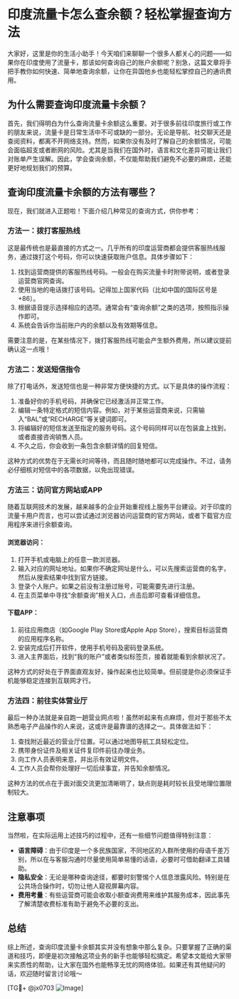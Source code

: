 # 印度流量卡怎么查余额？轻松掌握查询方法

大家好，这里是你的生活小助手！今天咱们来聊聊一个很多人都关心的问题——如果你在印度使用了流量卡，那该如何查询自己的账户余额呢？别急，这篇文章将手把手教你如何快速、简单地查询余额，让你在异国他乡也能轻松掌控自己的通讯费用。

## 为什么需要查询印度流量卡余额？

首先，我们得明白为什么查询流量卡余额这么重要。对于很多前往印度旅行或工作的朋友来说，流量卡是日常生活中不可或缺的一部分。无论是导航、社交聊天还是查阅资料，都离不开网络支持。然而，如果你没有及时了解自己的余额情况，可能会面临超支或者断网的风险。尤其是当我们在国外时，语言和文化差异可能让我们对账单产生误解。因此，学会查询余额，不仅能帮助我们避免不必要的麻烦，还能更好地规划我们的预算。

## 查询印度流量卡余额的方法有哪些？

现在，我们就进入正题啦！下面介绍几种常见的查询方式，供你参考：

### 方法一：拨打客服热线

这是最传统也是最直接的方式之一。几乎所有的印度运营商都会提供客服热线服务，通过拨打这个号码，你可以快速获取账户信息。具体步骤如下：

1. 找到运营商提供的客服热线号码。一般会在购买流量卡时附带说明，或者登录运营商官网查询。
2. 使用当地的电话拨打该号码。记得加上国家代码（比如中国的国际区号是+86）。
3. 根据语音提示选择相应的选项。通常会有“查询余额”之类的选项，按照指示操作即可。
4. 系统会告诉你当前账户内的余额以及有效期等信息。

需要注意的是，在某些情况下，拨打客服热线可能会产生额外费用，所以建议提前确认这一点哦！

### 方法二：发送短信指令

除了打电话外，发送短信也是一种非常方便快捷的方式。以下是具体的操作流程：

1. 准备好你的手机号码，并确保它已经激活并正常工作。
2. 编辑一条特定格式的短信内容。例如，对于某些运营商来说，只需输入“BAL”或“RECHARGE”等关键词即可。
3. 将编辑好的短信发送至指定的服务号码。这个号码同样可以在包装盒上找到，或者直接咨询销售人员。
4. 不久之后，你会收到一条包含余额详情的回复短信。

这种方式的优势在于无需长时间等待，而且随时随地都可以完成操作。不过，请务必仔细核对短信中的各项数据，以免出现错误。

### 方法三：访问官方网站或APP

随着互联网技术的发展，越来越多的企业开始重视线上服务平台建设。对于印度的流量卡用户而言，也可以尝试通过浏览器访问运营商的官方网站，或者下载官方应用程序来进行余额查询。

#### 浏览器访问：
1. 打开手机或电脑上的任意一款浏览器。
2. 输入对应的网址地址。如果你不确定网址是什么，可以先搜索运营商的名字，然后从搜索结果中找到官方链接。
3. 登录个人账户。如果之前没有注册过账号，可能需要先进行注册。
4. 在主页菜单中寻找“余额查询”相关入口，点击后即可查看详细信息。

#### 下载APP：
1. 前往应用商店（如Google Play Store或Apple App Store），搜索目标运营商的应用程序名称。
2. 安装完成后打开软件，使用手机号码及密码登录系统。
3. 进入主界面后，找到“我的账户”或者类似标签页，接着就能看到余额状况了。

这种方式的好处在于界面直观友好，操作起来也比较简单。但前提是你必须保证手机能够稳定连接到互联网才行。

### 方法四：前往实体营业厅

最后一种办法就是亲自跑一趟营业网点啦！虽然听起来有点麻烦，但对于那些不太熟悉电子产品操作的人来说，这或许是最靠谱的选择之一。具体做法如下：

1. 查找附近最近的营业厅位置。可以通过地图导航工具轻松定位。
2. 携带身份证件及相关证件复印件前往办理业务。
3. 向工作人员表明来意，并出示有效证明文件。
4. 工作人员会帮你处理好一切后续事宜，并告知余额情况。

这种方法的优点在于面对面交流更加清晰明了，缺点则是耗时较长且受地理位置限制较大。

## 注意事项

当然啦，在实际运用上述技巧的过程中，还有一些细节问题值得特别注意：

- **语言障碍**：由于印度是一个多民族国家，不同地区的人群所使用的母语千差万别，所以在与客服沟通时尽量使用简单易懂的话语，必要时可借助翻译工具辅助。
- **隐私安全**：无论是哪种查询途径，都要时刻警惕个人信息泄露风险。特别是在公共场合操作时，切勿让他人窥视屏幕内容。
- **费用考量**：有些运营商可能会收取小额查询费用来维护其服务成本，因此事先了解清楚收费标准有助于避免不必要的支出。

## 总结

综上所述，查询印度流量卡余额其实并没有想象中那么复杂。只要掌握了正确的渠道和技巧，即便是初次接触这项业务的新手也能够轻松搞定。希望本文能给大家带来实质性的帮助，让大家在国外也能畅享无忧的网络体验。如果还有其他疑问的话，欢迎随时留言讨论哦～

[TG💪+ @jx0703 ![Image](https://github.com/user-attachments/assets/dbca1d08-cadb-493c-b0ec-ad6f7a83f270)]